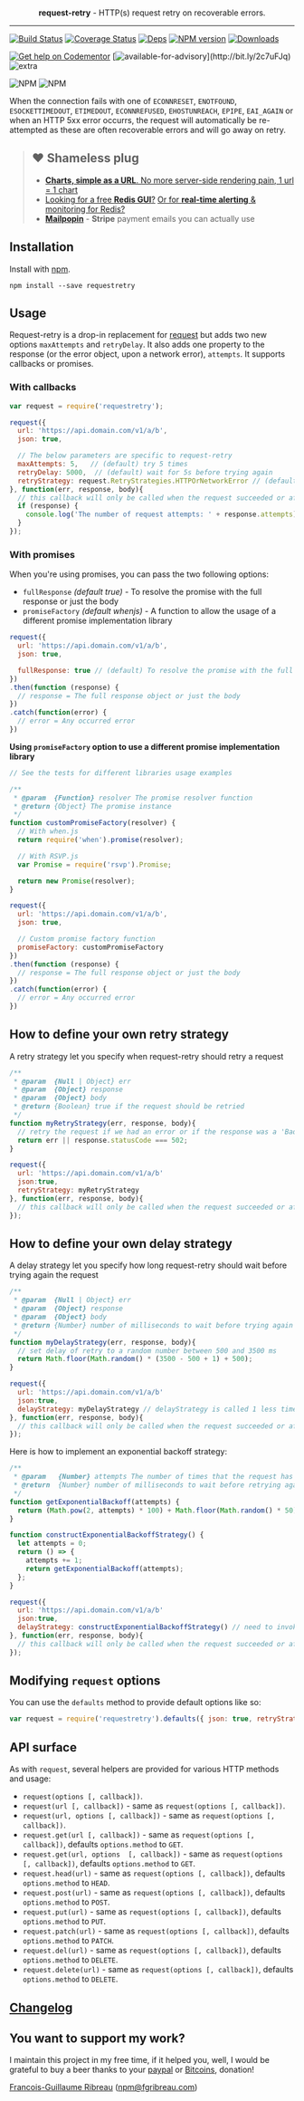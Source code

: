 <div align="center">
  <br><p><strong>request-retry</strong> - HTTP(s) request retry on recoverable errors.</p>
</div>

------------------------------------------------

[![Build Status](https://img.shields.io/circleci/project/FGRibreau/node-request-retry.svg)](https://circleci.com/gh/FGRibreau/node-request-retry/) [![Coverage Status](https://img.shields.io/coveralls/FGRibreau/node-request-retry/master.svg)](https://coveralls.io/github/FGRibreau/node-request-retry?branch=master) [![Deps](	https://img.shields.io/david/FGRibreau/node-request-retry.svg)](https://david-dm.org/FGRibreau/node-request-retry) [![NPM version](https://img.shields.io/npm/v/requestretry.svg)](http://badge.fury.io/js/requestretry) [![Downloads](http://img.shields.io/npm/dm/requestretry.svg)](https://www.npmjs.com/package/requestretry)

[![Get help on Codementor](https://cdn.codementor.io/badges/get_help_github.svg)](https://www.codementor.io/francois-guillaume-ribreau?utm_source=github&utm_medium=button&utm_term=francois-guillaume-ribreau&utm_campaign=github)  [![available-for-advisory](https://img.shields.io/badge/available%20for%20consulting%20advisory-yes-ff69b4.svg?)](http://bit.ly/2c7uFJq) ![extra](https://img.shields.io/badge/actively%20maintained-yes-ff69b4.svg)

![NPM](https://nodei.co/npm/requestretry.png?downloadRank=true) ![NPM](https://nodei.co/npm-dl/requestretry.png?months=3&height=2)

When the connection fails with one of `ECONNRESET`, `ENOTFOUND`, `ESOCKETTIMEDOUT`, `ETIMEDOUT`, `ECONNREFUSED`, `EHOSTUNREACH`, `EPIPE`, `EAI_AGAIN` or when an HTTP 5xx error occurrs, the request will automatically be re-attempted as these are often recoverable errors and will go away on retry.


> ## ❤️ Shameless plug
> - [**Charts, simple as a URL**. No more server-side rendering pain, 1 url = 1 chart](https://image-charts.com)
> - [Looking for a free **Redis GUI**?](http://redsmin.com) [Or for **real-time alerting** & monitoring for Redis?](http://redsmin.com)
> - [**Mailpopin**](https://mailpop.in/) - **Stripe** payment emails you can actually use

## Installation

Install with [npm](https://npmjs.org/package/requestretry).

    npm install --save requestretry

## Usage

Request-retry is a drop-in replacement for [request](https://github.com/mikeal/request) but adds two new options `maxAttempts` and `retryDelay`. It also adds one property to the response (or the error object, upon a network error), `attempts`. It supports callbacks or promises.

### With callbacks

```javascript
var request = require('requestretry');

request({
  url: 'https://api.domain.com/v1/a/b',
  json: true,

  // The below parameters are specific to request-retry
  maxAttempts: 5,   // (default) try 5 times
  retryDelay: 5000,  // (default) wait for 5s before trying again
  retryStrategy: request.RetryStrategies.HTTPOrNetworkError // (default) retry on 5xx or network errors
}, function(err, response, body){
  // this callback will only be called when the request succeeded or after maxAttempts or on error
  if (response) {
    console.log('The number of request attempts: ' + response.attempts);
  }
});
```

### With promises

When you're using promises, you can pass the two following options:
- `fullResponse` _(default true)_ - To resolve the promise with the full response or just the body
- `promiseFactory` _(default whenjs)_ - A function to allow the usage of a different promise implementation library

```javascript
request({
  url: 'https://api.domain.com/v1/a/b',
  json: true,

  fullResponse: true // (default) To resolve the promise with the full response or just the body
})
.then(function (response) {
  // response = The full response object or just the body
})
.catch(function(error) {
  // error = Any occurred error
})
```

**Using `promiseFactory` option to use a different promise implementation library**

```javascript
// See the tests for different libraries usage examples

/**
 * @param  {Function} resolver The promise resolver function
 * @return {Object} The promise instance
 */
function customPromiseFactory(resolver) {
  // With when.js
  return require('when').promise(resolver);

  // With RSVP.js
  var Promise = require('rsvp').Promise;

  return new Promise(resolver);
}

request({
  url: 'https://api.domain.com/v1/a/b',
  json: true,

  // Custom promise factory function
  promiseFactory: customPromiseFactory
})
.then(function (response) {
  // response = The full response object or just the body
})
.catch(function(error) {
  // error = Any occurred error
})
```

## How to define your own retry strategy

A retry strategy let you specify when request-retry should retry a request

```javascript
/**
 * @param  {Null | Object} err
 * @param  {Object} response
 * @param  {Object} body
 * @return {Boolean} true if the request should be retried
 */
function myRetryStrategy(err, response, body){
  // retry the request if we had an error or if the response was a 'Bad Gateway'
  return err || response.statusCode === 502;
}

request({
  url: 'https://api.domain.com/v1/a/b'
  json:true,
  retryStrategy: myRetryStrategy
}, function(err, response, body){
  // this callback will only be called when the request succeeded or after maxAttempts or on error
});
```

## How to define your own delay strategy

A delay strategy let you specify how long request-retry should wait before trying again the request

```javascript
/**
 * @param  {Null | Object} err
 * @param  {Object} response
 * @param  {Object} body
 * @return {Number} number of milliseconds to wait before trying again the request
 */
function myDelayStrategy(err, response, body){
  // set delay of retry to a random number between 500 and 3500 ms
  return Math.floor(Math.random() * (3500 - 500 + 1) + 500);
}

request({
  url: 'https://api.domain.com/v1/a/b'
  json:true,
  delayStrategy: myDelayStrategy // delayStrategy is called 1 less times than the maxAttempts set
}, function(err, response, body){
  // this callback will only be called when the request succeeded or after maxAttempts or on error
});
```

Here is how to implement an exponential backoff strategy:

```javascript
/**
 * @param   {Number} attempts The number of times that the request has been attempted.
 * @return  {Number} number of milliseconds to wait before retrying again the request.
 */
function getExponentialBackoff(attempts) {
  return (Math.pow(2, attempts) * 100) + Math.floor(Math.random() * 50);
}

function constructExponentialBackoffStrategy() {
  let attempts = 0;
  return () => {
    attempts += 1;
    return getExponentialBackoff(attempts);
  };
}

request({
  url: 'https://api.domain.com/v1/a/b'
  json:true,
  delayStrategy: constructExponentialBackoffStrategy() // need to invoke the function to return the closure.
}, function(err, response, body){
  // this callback will only be called when the request succeeded or after maxAttempts or on error
});
```

## Modifying `request` options

You can use the `defaults` method to provide default options like so:

```javascript
var request = require('requestretry').defaults({ json: true, retryStrategy: myRetryStrategy });
```

## API surface

As with `request`, several helpers are provided for various HTTP methods and usage:

* `request(options [, callback])`.
* `request(url [, callback])` - same as `request(options [, callback])`.
* `request(url, options [, callback])` - same as `request(options [, callback])`.
* `request.get(url [, callback])` - same as `request(options [, callback])`, defaults `options.method` to `GET`.
* `request.get(url, options  [, callback])` - same as `request(options [, callback])`, defaults `options.method` to `GET`.
* `request.head(url)` - same as `request(options [, callback])`, defaults `options.method` to `HEAD`.
* `request.post(url)` - same as `request(options [, callback])`, defaults `options.method` to `POST`.
* `request.put(url)` - same as `request(options [, callback])`, defaults `options.method` to `PUT`.
* `request.patch(url)` - same as `request(options [, callback])`, defaults `options.method` to `PATCH`.
* `request.del(url)` - same as `request(options [, callback])`, defaults `options.method` to `DELETE`.
* `request.delete(url)` - same as `request(options [, callback])`, defaults `options.method` to `DELETE`.

## [Changelog](CHANGELOG.md)

## You want to support my work?

I maintain this project in my free time, if it helped you, well, I would be grateful to buy a beer thanks to your [paypal](https://paypal.me/fgribreau) or [Bitcoins](https://www.coinbase.com/fgribreau), donation!

[Francois-Guillaume Ribreau](http://fgribreau.com) (npm@fgribreau.com)

